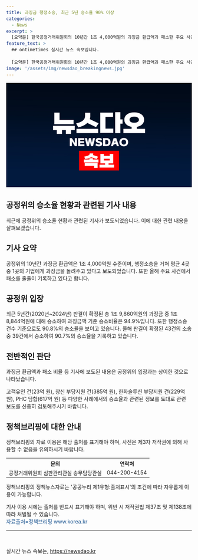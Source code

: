 ```yaml
---
title: 과징금 행정소송, 최근 5년 승소율 90% 이상
categories:
  - News
excerpt: >
  [요약문] 한국공정거래위원회의 10년간 1조 4,000억원의 과징금 환급액과 패소한 주요 사건들이 논란이 되고 있지만, 공정위는 최근 5년간의 승소율을 통해 1조 8,844억원에 대해 94.9%의 승소율을 기록하고 있음을 강조했습니다. 또한 올해 판결이 확정된 43건 중 39건에서 승소하며 90.7%의 승소율을 보였다고 밝혔습니다. (단위: 백만원, 자료출처=정책브리핑 www.korea.kr)
feature_text: >
  ## ontimetimes 실시간 뉴스 속보입니다.

  [요약문] 한국공정거래위원회의 10년간 1조 4,000억원의 과징금 환급액과 패소한 주요 사건들이 논란이 되고 있지만, 공정위는 최근 5년간의 승소율을 통해 1조 8,844억원에 대해 94.9%의 승소율을 기록하고 있음을 강조했습니다. 또한 올해 판결이 확정된 43건 중 39건에서 승소하며 90.7%의 승소율을 보였다고 밝혔습니다. (단위: 백만원, 자료출처=정책브리핑 www.korea.kr)
image: '/assets/img/newsdao_breakingnews.jpg'
---
```


<p><img src="/assets/img/newsdao_breakingnews.jpg" alt="ontimetimes 속보" /></p>

<h2 data-ke-size="size26">공정위의 승소율 현황과 관련된 기사 내용</h2>

<p data-ke-size="size16">최근에 공정위의 승소율 현황과 관련된 기사가 보도되었습니다. 이에 대한 관련 내용을 살펴보겠습니다.</p>

<h2 data-ke-size="size24">기사 요약</h2>

<p data-ke-size="size16">공정위의 10년간 과징금 환급액은 1조 4,000억원 수준이며, 행정소송을 거쳐 평균 4곳 중 1곳의 기업에게 과징금을 돌려주고 있다고 보도되었습니다. 또한 올해 주요 사건에서 패소를 줄줄이 기록하고 있다고 합니다.</p>

<h2 data-ke-size="size24">공정위 입장</h2>

<p data-ke-size="size16">최근 5년간(2020년~2024년) 판결이 확정된 총 1조 9,860억원의 과징금 중 1조 8,844억원에 대해 승소하여 과징금액 기준 승소비율은 94.9%입니다. 또한 행정소송 건수 기준으로도 90.8%의 승소율을 보이고 있습니다. 올해 판결이 확정된 43건의 소송 중 39건에서 승소하여 90.7%의 승소율을 기록하고 있습니다.</p>

<h2 data-ke-size="size24">전반적인 판단</h2>

<p data-ke-size="size16">과징금 환급액과 패소 비율 등 기사에 보도된 내용은 공정위의 입장과는 상이한 것으로 나타났습니다. </p>

<p data-ke-size="size16">고객유인 건(23억 원), 창신 부당지원 건(385억 원), 한화솔루션 부당지원 건(229억 원), PHC 담합(617억 원) 등 다양한 사례에서의 승소율과 관련된 정보를 토대로 관련 보도를 신중히 검토해주시기 바랍니다.</p>

<h2 data-ke-size="size24">정책브리핑에 대한 안내</h2>

<p data-ke-size="size16">정책브리핑의 자료 이용은 해당 출처를 표기해야 하며, 사진은 제3자 저작권에 의해 사용할 수 없음을 유의하시기 바랍니다.</p>

<table>
  <tr>
    <th>문의</th>
    <th>연락처</th>
  </tr>
  <tr>
    <td style="text-align: center; height: 17px;">공정거래위원회 심판관리관실 송무담당관실</td>
    <td style="text-align: center; height: 17px;">044-200-4154</td>
  </tr>
</table>

<p data-ke-size="size16">정책브리핑의 정책뉴스자료는 '공공누리 제1유형:출처표시'의 조건에 따라 자유롭게 이용이 가능합니다.</p>

<p data-ke-size="size16">기사 이용 시에는 출처를 반드시 표기해야 하며, 위반 시 저작권법 제37조 및 제138조에 따라 처벌될 수 있습니다. <br> <span style="color: #1a5490;">자료출처=정책브리핑 www.korea.kr</span></p>

<hr>

<p data-ke-size="size16">&nbsp;</p>
실시간 뉴스 속보는, <a href="https://newsdao.kr" rel="dofollow">https://newsdao.kr</a>


